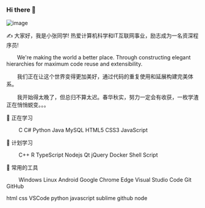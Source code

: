 ### Hi there 👋

<!--
**ydtalk/ydtalk** is a ✨ _special_ ✨ repository because its `README.md` (this file) appears on your GitHub profile.

Here are some ideas to get you started:

- 🔭 I’m currently working on ...
- 🌱 I’m currently learning ...
- 👯 I’m looking to collaborate on ...
- 🤔 I’m looking for help with ...
- 💬 Ask me about ...
- 📫 How to reach me: ...
- 😄 Pronouns: ...
- ⚡ Fun fact: ...
-->
![image](https://user-images.githubusercontent.com/44250195/211961328-f819c707-66a4-4e4c-bb84-96472656cb2c.png)

✍️  大家好，我是小张同学! 热爱计算机科学和IT互联网事业，励志成为一名资深程序员!

  We're making the world a better place. Through constructing elegant hierarchies for maximum code reuse and extensibility.

  我们正在让这个世界变得更加美好，通过代码的重复使用和延展构建完美体系。

  我开始得太晚了，但总归不算太迟。春华秋实，努力一定会有收获，一枚学渣正在悄悄蜕变。。。

💪 正在学习

   C C# Python Java MySQL HTML5 CSS3 JavaScript

🧠 计划学习

   C++ R TypeScript Nodejs Qt jQuery Docker Shell Script

🧰 常用的工具

   Windows Linux Android Google Chrome Edge Visual Studio Code Git GitHub

        

        

html css VSCode python javascript sublime github node
